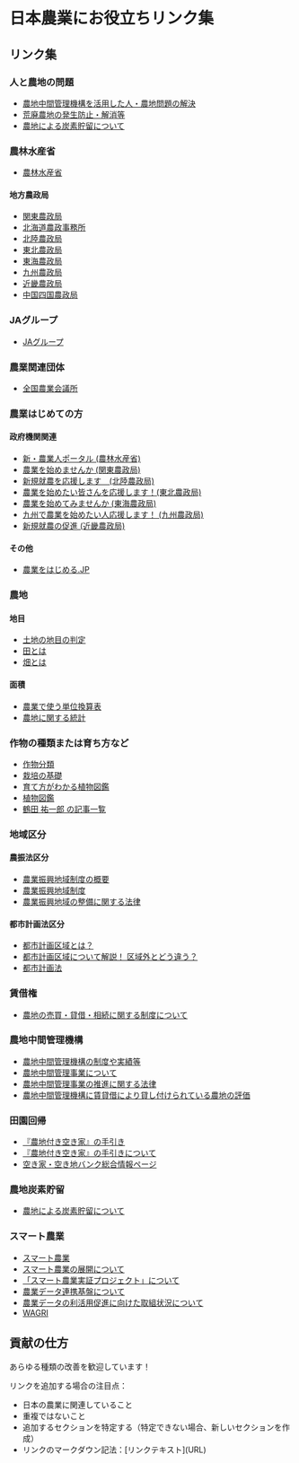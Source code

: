 # 日本農業にお役立ちリンク集
## リンク集
### 人と農地の問題
* [農地中間管理機構を活用した人・農地問題の解決](https://www.maff.go.jp/j/keiei/koukai/hito_nouchi.html)
* [荒廃農地の発生防止・解消等](https://www.maff.go.jp/j/nousin/tikei/houkiti/)
* [農地による炭素貯留について](https://www.maff.go.jp/j/council/seisaku/kikaku/goudou/13/pdf/data3_3.pdf)

### 農林水産省
* [農林水産省](https://www.maff.go.jp/)
#### 地方農政局
* [関東農政局](https://www.maff.go.jp/kanto/)
* [北海道農政事務所](https://www.maff.go.jp/hokkaido/)
* [北陸農政局](https://www.maff.go.jp/hokuriku/)
* [東北農政局](https://www.maff.go.jp/tohoku/)
* [東海農政局](https://www.maff.go.jp/tokai/)
* [九州農政局](https://www.maff.go.jp/kyusyu/)
* [近畿農政局](https://www.maff.go.jp/kinki/)
* [中国四国農政局](https://www.maff.go.jp/chushi/)

### JAグループ
* [JAグループ](https://life.ja-group.jp/)

### 農業関連団体
* [全国農業会議所](https://www.nca.or.jp/)

### 農業はじめての方
#### 政府機関関連
* [新・農業人ポータル (農林水産省)](https://www.maff.go.jp/j/new_farmer/index.html)
* [農業を始めませんか (関東農政局)](https://www.maff.go.jp/kanto/keiei/keiei/shuunou/index.html)
* [新規就農を応援します　(北陸農政局)](https://www.maff.go.jp/hokuriku/keiei/be_farmer01.html)
* [農業を始めたい皆さんを応援します！(東北農政局)](https://www.maff.go.jp/tohoku/keiei/new_farmer/index.html)
* [農業を始めてみませんか (東海農政局)](https://www.maff.go.jp/tokai/keiei/shien/be_farmer/index.html)
* [九州で農業を始めたい人応援します！ (九州農政局)](https://www.maff.go.jp/kyusyu/seiryuu/keiei/syuunou/syuunou.html)
* [新規就農の促進 (近畿農政局)](https://www.maff.go.jp/kinki/seisan/keieishien/shinkisyuno/index.html)
#### その他
* [農業をはじめる.JP](https://www.be-farmer.jp/)

### 農地
#### 地目
* [土地の地目の判定](https://www.nta.go.jp/law/shitsugi/hyoka/01/02.htm)
* [田とは](https://ja.wikipedia.org/wiki/%E7%94%B0)
* [畑とは](https://ja.wikipedia.org/wiki/%E7%95%91)
#### 面積
* [農業で使う単位換算表](https://ymmfarm.com/matome/unit-conversion)
* [農地に関する統計](https://www.maff.go.jp/j/tokei/sihyo/data/10.html)

### 作物の種類または育ち方など
* [作物分類](https://www.maff.go.jp/j/nouyaku/n_sasshin/group/sakumotu_bunrui.html)
* [栽培の基礎](https://www.ja-sapporo.or.jp/agriculture/grow/cultivation.html)
* [育て方がわかる植物図鑑](https://www.shuminoengei.jp/?m=pc&a=page_p_top)
* [植物図鑑](https://lovegreen.net/library/)
* [鶴田 祐一郎 の記事一覧](https://agri.mynavi.jp/author/tsuruta_yuichiro/)

### 地域区分
#### 農振法区分
* [農業振興地域制度の概要](https://www.maff.go.jp/j/nousin/noukei/totiriyo/t_sinko/sinko_01.html)
* [農業振興地域制度](https://www.maff.go.jp/j/nousin/noukei/totiriyo/)
* [農業振興地域の整備に関する法律](https://elaws.e-gov.go.jp/document?lawid=344AC0000000058_20200401_501AC0000000012)
#### 都市計画法区分
* [都市計画区域とは？](https://www.megasoft.co.jp/3d/setback_regulation/area_cityplan.php)
* [都市計画区域について解説！ 区域外とどう違う？](https://www.homes.co.jp/cont/town/town_00240/)
* [都市計画法](https://elaws.e-gov.go.jp/document?lawid=343AC0000000100)

### 賃借権
* [農地の売買・貸借・相続に関する制度について](https://www.maff.go.jp/j/keiei/koukai/wakariyasu.html)

### 農地中間管理機構
* [農地中間管理機構の制度や実績等](https://www.maff.go.jp/j/keiei/koukai/kikou/)
* [農地中間管理事業について](http://www.nouchi.or.jp/GOURIKA/acquisition/quick/quick_c.html)
* [農地中間管理事業の推進に関する法律](https://elaws.e-gov.go.jp/document?lawid=425AC0000000101_20200401_501AC0000000012)
* [農地中間管理機構に賃貸借により貸し付けられている農地の評価](https://www.nta.go.jp/law/shitsugi/hyoka/04/48.htm)

### 田園回帰
* [『農地付き空き家』の手引き](https://www.mlit.go.jp/common/001226568.pdf)
* [『農地付き空き家』の手引きについて](https://www.zennichi.or.jp/wp-content/uploads/2018/03/b80547d11e10e155dc70bc6f18c97877.pdf)
* [空き家・空き地バンク総合情報ページ](https://www.mlit.go.jp/totikensangyo/const/sosei_const_tk3_000131.html)

### 農地炭素貯留
* [農地による炭素貯留について](https://www.maff.go.jp/j/council/seisaku/kikaku/goudou/14/pdf/ref_data3_5.pdf)

### スマート農業
* [スマート農業](https://www.maff.go.jp/j/kanbo/smart/)
* [スマート農業の展開について](https://www.maff.go.jp/j/kanbo/smart/attach/pdf/index-23.pdf)
* [「スマート農業実証プロジェクト」について](https://www.affrc.maff.go.jp/docs/smart_agri_pro/smart_agri_pro.htm)
* [農業データ連携基盤について](https://www.maff.go.jp/j/kanbo/smart/pdf/wagri_gaiyou.pdf)
* [農業データの利活用促進に向けた取組状況について](https://www8.cao.go.jp/kisei-kaikaku/kisei/meeting/wg/nousui/20200131/200131nousui09.pdf)
* [WAGRI](https://wagri.net/ja-jp/aboutwagri)

## 貢献の仕方
あらゆる種類の改善を歓迎しています！

リンクを追加する場合の注目点：
* 日本の農業に関連していること
* 重複ではないこと
* 追加するセクションを特定する（特定できない場合、新しいセクションを作成）
* リンクのマークダウン記法：\[リンクテキスト\]\(URL\)

